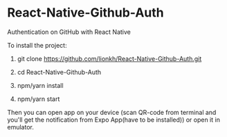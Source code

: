 # React-Native-Github-Auth
Authentication on GitHub with React Native

To install the project:

1) git clone https://github.com/lionkh/React-Native-Github-Auth.git

2) cd React-Native-Github-Auth

3) npm/yarn install

4) npm/yarn start

Then you can open app on your device (scan QR-code from terminal
and you'll get the notification from Expo App(have to be installed))
or open it in emulator.

